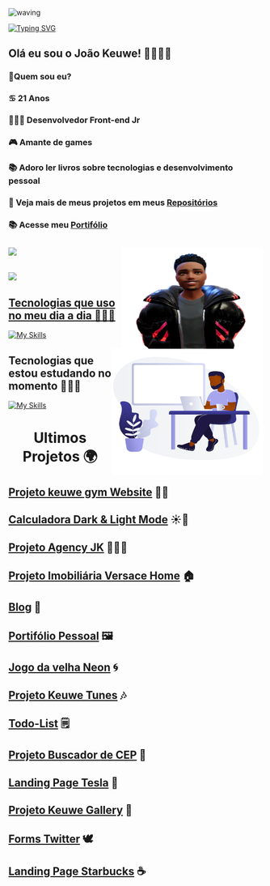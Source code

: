 ![waving](https://capsule-render.vercel.app/api?type=waving&height=200&text=JoaoKeuwe%20&fontAlignY=40&color=gradient)

[![Typing SVG](https://readme-typing-svg.herokuapp.com/?color=12AAC2&size=35&center=true&vCenter=true&width=1000&lines=Olá,+meu+nome+é+João+Keuwe;Tenho+21+anos;sou+de+São+Paulo;Desenvolvedor+Front-end+JR;Seja+bem+vindo!+:%29)](https://git.io/typing-svg)

<div align=left>
 
## Olá eu sou o João Keuwe! 👋👨🏾‍💻
### 🔭Quem sou eu?
### ♋ 21 Anos
### 👨🏾‍💻 Desenvolvedor Front-end Jr
### 🎮 Amante de games
### 📚 Adoro ler livros sobre tecnologias  e desenvolvimento pessoal
### 🎨 Veja mais de meus projetos em meus [Repositórios](https://github.com/JoaoKeuwe?tab=repositories)
### 📚 Acesse meu [Portifólio](https://portifoliokeuwe.netlify.app/)

</div> 

##
<div>
<a href="https://github.com/JoaoKeuwe">
<img height="200em"  src="https://github-readme-stats.vercel.app/api?username=JoaoKeuwe&theme=radical" />
<img  height="200px" width="280" align="right" src="avatar.png">
</div> 

##

</div>
<div>
<img height="200em" src="https://github-readme-stats.vercel.app/api/top-langs/?username=JoaoKeuwe&layout=compact&theme=radical" />
<img height="250px" width="300" align="right" src="programmer.png">
</div>

## Tecnologias que uso no meu dia a dia 🧑🏾‍💻
 
[![My Skills](https://skillicons.dev/icons?i=js,ts,html,css,react,nodejs,mysql,mongodb,redux,bootstrap,docker,vscode,powershell,bash,heroku,linux,git,github,jest,&perline=9)](https://skillicons.dev)
<br>

## Tecnologias que estou estudando no momento 👨🏾‍💻


[![My Skills](https://skillicons.dev/icons?i=vuejs,python,bootstrap,sass&perline=9)](https://skillicons.dev)

<div align=center>
  
# Ultimos Projetos 🌍
  
 </div>
<!-- 
<div align=left>
  <div align=left>
  <img height=600em src="rocket3.webp">
  </div> -->

## [Projeto keuwe gym Website](https://gym-website-pi.vercel.app/) 🏋🏾
## [Calculadora Dark & Light Mode](https://calculatorkeuwe.netlify.app) ☀️🌙
## [Projeto Agency JK](https://keuweagency.netlify.app) 👨🏾‍💼                               
## [Projeto Imobiliária Versace Home](https://imobiliariakeuwe.netlify.app) 🏠
## [Blog](https://keuweblog.netlify.app/) 📰
## [Portifólio Pessoal](https://portifoliokeuwe.netlify.app) 🖼️
## [Jogo da velha Neon](https://tourmaline-praline-a4cf56.netlify.app) 🌀
## [Projeto Keuwe Tunes](https://keuwe-tunes.netlify.app) 🎶
## [Todo-List](https://keuwetodolist.netlify.app/) 🗒️
## [Projeto Buscador de CEP](https://busca-de-cep.netlify.app) 🚩
## [Landing Page Tesla](https://landing-page-tesla.netlify.app) 🚗
## [Projeto Keuwe Gallery](https://keuwegalery.netlify.app/) 📸
## [Forms Twitter](https://teal-monstera-8600c4.netlify.app) 🕊️
## [Landing Page Starbucks](https://landing-page-starbuckss.netlify.app) ☕
  
</div>
